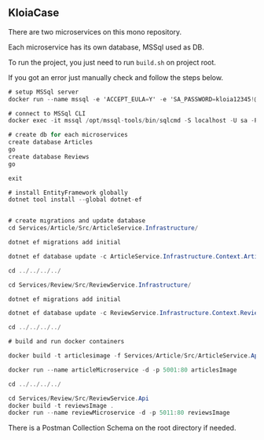 ## KloiaCase

There are two microservices on this mono repository.

Each microservice has its own database, MSSql used as DB.

To run the project, you just need to run `build.sh` on project root.

If you got an error just manually check and follow the steps below.


```c#
# setup MSSql server
docker run --name mssql -e 'ACCEPT_EULA=Y' -e 'SA_PASSWORD=kloia12345!@#$%' -p 1433:1433 -d mcr.microsoft.com/mssql/server:2019-CU10-ubuntu-20.04

# connect to MSSql CLI
docker exec -it mssql /opt/mssql-tools/bin/sqlcmd -S localhost -U sa -P kloia12345!@#$%

# create db for each microservices
create database Articles
go
create database Reviews
go

exit

# install EntityFramework globally
dotnet tool install --global dotnet-ef


# create mıgrations and update database
cd Services/Article/Src/ArticleService.Infrastructure/

dotnet ef migrations add initial

dotnet ef database update -c ArticleService.Infrastructure.Context.ArticleDbContext

cd ../../../../

cd Services/Review/Src/ReviewService.Infrastructure/

dotnet ef migrations add initial

dotnet ef database update -c ReviewService.Infrastructure.Context.ReviewDbContext

cd ../../../../

# build and run docker containers

docker build -t articlesimage -f Services/Article/Src/ArticleService.Api/Dockerfile .

docker run --name articleMicroservice -d -p 5001:80 articlesImage

cd ../../../../

cd Services/Review/Src/ReviewService.Api
docker build -t reviewsImage .
docker run --name reviewMicroservice -d -p 5011:80 reviewsImage


```
There is a Postman Collection Schema on the root directory if needed.
